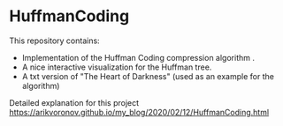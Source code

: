 # HuffmanCoding
This repository contains:
- Implementation of the Huffman Coding compression algorithm .
- A nice interactive visualization for the Huffman tree.
- A txt version of "The Heart of Darkness" (used as an example for the algorithm)


Detailed explanation for this project 
https://arikvoronov.github.io/my_blog/2020/02/12/HuffmanCoding.html
